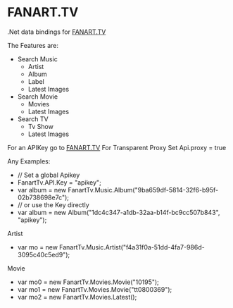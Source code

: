 FANART.TV
==========

.Net data bindings for [FANART.TV](http://fanart.tv/)

The Features are:
 * Search Music
	* Artist
	* Album
	* Label
	* Latest Images
 * Search Movie
	* Movies
	* Latest Images
 * Search TV
	* Tv Show
	* Latest Images

For an APIKey go to [FANART.TV](http://fanart.tv/get-an-api-key/)
For Transparent Proxy Set Api.proxy = true

Any Examples:
 * // Set a global Apikey
 * FanartTv.API.Key = "apikey";
 * var album = new FanartTv.Music.Album("9ba659df-5814-32f6-b95f-02b738698e7c");
 * // or use the Key directly
 * var album = new Album("1dc4c347-a1db-32aa-b14f-bc9cc507b843", "apikey");

Artist
 * 	var mo = new FanartTv.Music.Artist("f4a31f0a-51dd-4fa7-986d-3095c40c5ed9");

Movie
 *  var mo0 = new FanartTv.Movies.Movie("10195");
 *  var mo1 = new FanartTv.Movies.Movie("tt0800369");
 *  var mo2 = new FanartTv.Movies.Latest();


